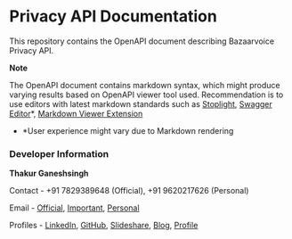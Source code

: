 # Privacy API Documentation

This repository contains the OpenAPI document describing Bazaarvoice Privacy API.

**Note**

The OpenAPI document contains markdown syntax, which might produce varying results based on OpenAPI viewer tool used. Recommendation is to use editors with latest markdown standards such as [Stoplight](https://stoplight.io/), [Swagger Editor](https://editor.swagger.io/)*, [Markdown Viewer Extension](https://chrome.google.com/webstore/detail/markdown-viewer/)

- *User experience might vary due to Markdown rendering

### Developer Information

**Thakur Ganeshsingh**

Contact - +91 7829389648 (Official), +91 9620217626 (Personal)

Email - [Official](thakur.ganeshsingh@bazaarvoice.com), [Important](thakur.ganeshsingh1992@gmail.com), [Personal](thakurg785@gmail.com)

Profiles - [LinkedIn](https://www.linkedin.com/in/thakur-ganeshsingh-thakur-264b5783/), [GitHub](https://github.com/thakurganeshsinghbv), [Slideshare](https://www.slideshare.net/thakurganeshsingh5), [Blog](https://thakurganeshsingh.com/), [Profile](https://thakurganeshsingh.in/)
